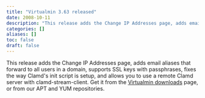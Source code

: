 ```yaml
---
title: "Virtualmin 3.63 released"
date: 2008-10-11
description: "This release adds the Change IP Addresses page, adds email aliases that forward to all users in a..."
categories: []
aliases: []
toc: false
draft: false
---
```

This release adds the Change IP Addresses page, adds email aliases that forward to all users in a domain, supports SSL keys with passphrases, fixes the way Clamd's init script is setup, and allows you to use a remote Clamd server with clamd-stream-client. Get it from the [Virtualmin downloads][1] page, or from our APT and YUM repositories.

  [1]: vdownload.html
